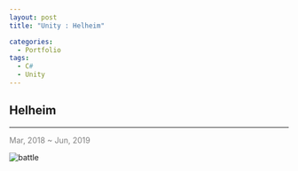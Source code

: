 ```yaml
---
layout: post
title: "Unity : Helheim"

categories:
  - Portfolio
tags:
  - C#
  - Unity
---
```


## Helheim  
***    
<span style="color:gray">Mar, 2018 ~ Jun, 2019</span>  

![battle](https://drive.google.com/uc?id=1BhR0xCpzY5mGhGZsgtQl96nMhe_XjgLY)  

  
